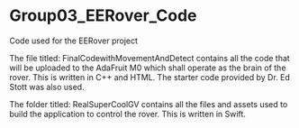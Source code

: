 # Group03_EERover_Code
Code used for the EERover project

The file titled: FinalCodewithMovementAndDetect contains all the code that will be uploaded to the AdaFruit M0 which shall operate as the brain of the rover. This is written in C++ and HTML. The starter code provided by Dr. Ed Stott was also used.

The folder titled: RealSuperCoolGV contains all the files and assets used to build the application to control the rover. This is written in Swift. 
